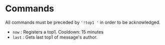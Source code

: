 # Commands

All commands must be preceded by `'!top1 '` in order to be acknowledged.

- `now` : Registers a top1. Cooldown: 15 minutes
- `last` : Gets last top1 of message's author.